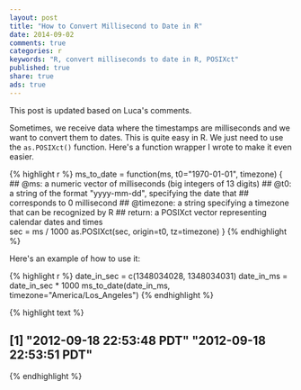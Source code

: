 ```yaml
---
layout: post
title: "How to Convert Millisecond to Date in R"
date: 2014-09-02 
comments: true
categories: r
keywords: "R, convert milliseconds to date in R, POSIXct"
published: true
share: true
ads: true
---
```


This post is updated based on Luca's comments. 

Sometimes, we receive data where the timestamps are milliseconds and we want to convert them to dates. This is quite easy in R. We just need to use the `as.POSIXct()` function. Here's a function wrapper I wrote to make it even easier.

{% highlight r %}
ms_to_date = function(ms, t0="1970-01-01", timezone) {
        ## @ms: a numeric vector of milliseconds (big integers of 13 digits)
        ## @t0: a string of the format "yyyy-mm-dd", specifying the date that
        ##      corresponds to 0 millisecond
        ## @timezone: a string specifying a timezone that can be recognized by R
        ## return: a POSIXct vector representing calendar dates and times        
        sec = ms / 1000
        as.POSIXct(sec, origin=t0, tz=timezone)
}
{% endhighlight %}

Here's an example of how to use it:

{% highlight r %}
date_in_sec = c(1348034028, 1348034031)
date_in_ms  = date_in_sec * 1000
ms_to_date(date_in_ms, timezone="America/Los_Angeles")
{% endhighlight %}



{% highlight text %}
## [1] "2012-09-18 22:53:48 PDT" "2012-09-18 22:53:51 PDT"
{% endhighlight %}
